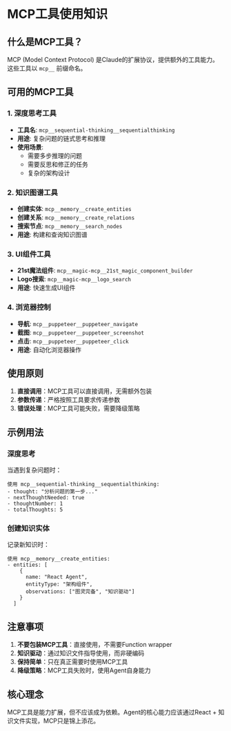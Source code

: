# MCP工具使用知识

## 什么是MCP工具？
MCP (Model Context Protocol) 是Claude的扩展协议，提供额外的工具能力。这些工具以 `mcp__` 前缀命名。

## 可用的MCP工具

### 1. 深度思考工具
- **工具名**: `mcp__sequential-thinking__sequentialthinking`
- **用途**: 复杂问题的链式思考和推理
- **使用场景**:
  - 需要多步推理的问题
  - 需要反思和修正的任务
  - 复杂的架构设计

### 2. 知识图谱工具
- **创建实体**: `mcp__memory__create_entities`
- **创建关系**: `mcp__memory__create_relations`
- **搜索节点**: `mcp__memory__search_nodes`
- **用途**: 构建和查询知识图谱

### 3. UI组件工具
- **21st魔法组件**: `mcp__magic-mcp__21st_magic_component_builder`
- **Logo搜索**: `mcp__magic-mcp__logo_search`
- **用途**: 快速生成UI组件

### 4. 浏览器控制
- **导航**: `mcp__puppeteer__puppeteer_navigate`
- **截图**: `mcp__puppeteer__puppeteer_screenshot`
- **点击**: `mcp__puppeteer__puppeteer_click`
- **用途**: 自动化浏览器操作

## 使用原则

1. **直接调用**：MCP工具可以直接调用，无需额外包装
2. **参数传递**：严格按照工具要求传递参数
3. **错误处理**：MCP工具可能失败，需要降级策略

## 示例用法

### 深度思考
当遇到复杂问题时：
```
使用 mcp__sequential-thinking__sequentialthinking:
- thought: "分析问题的第一步..."
- nextThoughtNeeded: true
- thoughtNumber: 1
- totalThoughts: 5
```

### 创建知识实体
记录新知识时：
```
使用 mcp__memory__create_entities:
- entities: [
    {
      name: "React Agent",
      entityType: "架构组件",
      observations: ["图灵完备", "知识驱动"]
    }
  ]
```

## 注意事项

1. **不要包装MCP工具**：直接使用，不需要Function wrapper
2. **知识驱动**：通过知识文件指导使用，而非硬编码
3. **保持简单**：只在真正需要时使用MCP工具
4. **降级策略**：MCP工具失败时，使用Agent自身能力

## 核心理念
MCP工具是能力扩展，但不应该成为依赖。Agent的核心能力应该通过React + 知识文件实现，MCP只是锦上添花。